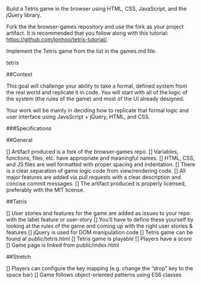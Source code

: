 Build a Tetris game in the browser using HTML, CSS, JavaScript, and the jQuery library.

Fork the the browser-games repository and use the fork as your project artifact. It is recommended that you follow along with this tutorial: https://github.com/jonhoo/tetris-tutorial/.

Implement the Tetris game from the list in the games.md file.

tetris

##Context

This goal will challenge your ability to take a formal, defined system from the real world and replicate it in code. You will start with all of the logic of the system (the rules of the game) and most of the UI already designed.

Your work will be mainly in deciding how to replicate that formal logic and user interface using JavaScript + jQuery, HTML, and CSS.

###Specifications

##General

 [] Artifact produced is a fork of the browser-games repo.
 [] Variables, functions, files, etc. have appropriate and meaningful names.
 [] HTML, CSS, and JS files are well formatted with proper spacing and indentation.
 [] There is a clear separation of game logic code from view/rendering code.
 [] All major features are added via pull requests with a clear description and concise commit messages.
 [] The artifact produced is properly licensed, preferably with the MIT license.

##Tetris

 [] User stories and features for the game are added as issues to your repo with the label feature or user-story
 [] You’ll have to define these yourself by looking at the rules of the game and coming up with the right user   stories & features
 [] jQuery is used for DOM manipulation code
 [] Tetris game can be found at public/tetris.html
 [] Tetris game is playable
 [] Players have a score
 [] Game page is linked from public/index.html

##Stretch

 [] Players can configure the key mapping (e.g. change the “drop” key to the space bar)
 [] Game follows object-oriented patterns using ES6 classes
